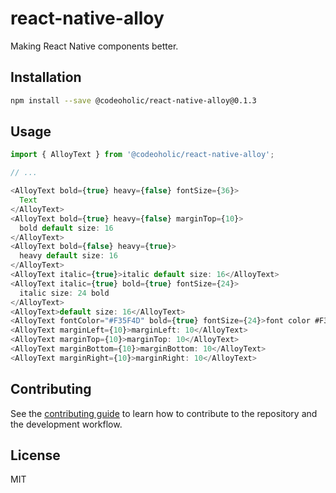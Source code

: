 # react-native-alloy

Making React Native components better.

## Installation

```sh
npm install --save @codeoholic/react-native-alloy@0.1.3
```

## Usage

```js
import { AlloyText } from '@codeoholic/react-native-alloy';

// ...

<AlloyText bold={true} heavy={false} fontSize={36}>
  Text
</AlloyText>
<AlloyText bold={true} heavy={false} marginTop={10}>
  bold default size: 16
</AlloyText>
<AlloyText bold={false} heavy={true}>
  heavy default size: 16
</AlloyText>
<AlloyText italic={true}>italic default size: 16</AlloyText>
<AlloyText italic={true} bold={true} fontSize={24}>
  italic size: 24 bold
</AlloyText>
<AlloyText>default size: 16</AlloyText>
<AlloyText fontColor="#F35F4D" bold={true} fontSize={24}>font color #F35F4D size: 24</AlloyText>
<AlloyText marginLeft={10}>marginLeft: 10</AlloyText>
<AlloyText marginTop={10}>marginTop: 10</AlloyText>
<AlloyText marginBottom={10}>marginBottom: 10</AlloyText>
<AlloyText marginRight={10}>marginRight: 10</AlloyText>
```

## Contributing

See the [contributing guide](CONTRIBUTING.md) to learn how to contribute to the repository and the development workflow.

## License

MIT
